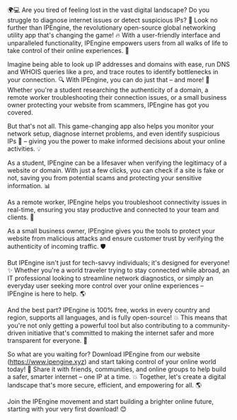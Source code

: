 🌍💻 Are you tired of feeling lost in the vast digital landscape? Do you struggle to diagnose internet issues or detect suspicious IPs? 🚀 Look no further than IPEngine, the revolutionary open-source global networking utility app that's changing the game! 🔥 With a user-friendly interface and unparalleled functionality, IPEngine empowers users from all walks of life to take control of their online experiences. 💪

Imagine being able to look up IP addresses and domains with ease, run DNS and WHOIS queries like a pro, and trace routes to identify bottlenecks in your connection. 🔍 With IPEngine, you can do just that – and more! 🚀 Whether you're a student researching the authenticity of a domain, a remote worker troubleshooting their connection issues, or a small business owner protecting your website from scammers, IPEngine has got you covered.

But that's not all. This game-changing app also helps you monitor your network setup, diagnose internet problems, and even identify suspicious IPs 🚨 – giving you the power to make informed decisions about your online activities. 💡

As a student, IPEngine can be a lifesaver when verifying the legitimacy of a website or domain. With just a few clicks, you can check if a site is fake or not, saving you from potential scams and protecting your sensitive information. 📊

As a remote worker, IPEngine helps you troubleshoot connectivity issues in real-time, ensuring you stay productive and connected to your team and clients. 💼

As a small business owner, IPEngine gives you the tools to protect your website from malicious attacks and ensure customer trust by verifying the authenticity of incoming traffic. 🛡️

But IPEngine isn't just for tech-savvy individuals; it's designed for everyone! ✨ Whether you're a world traveler trying to stay connected while abroad, an IT professional looking to streamline network diagnostics, or simply an everyday user seeking more control over your online experiences – IPEngine is here to help. 🌎

And the best part? IPEngine is 100% free, works in every country and region, supports all languages, and is fully open-source! 💥 This means that you're not only getting a powerful tool but also contributing to a community-driven initiative that's committed to making the internet safer and more transparent for everyone. 🌟

So what are you waiting for? Download IPEngine from our website (https://www.ipengine.xyz) and start taking control of your online world today! 📲 Share it with friends, communities, and online groups to help build a safer, smarter internet – one IP at a time. 💥 Together, let's create a digital landscape that's more secure, efficient, and empowering for all. 🌎

Join the IPEngine movement and start building a brighter online future, starting with your very first download! 😊